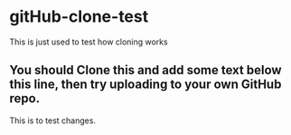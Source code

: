 # gitHub-clone-test
This is just used to test how cloning works

## You should Clone this and add some text below this line, then try uploading to your own GitHub repo.
This is to test changes.